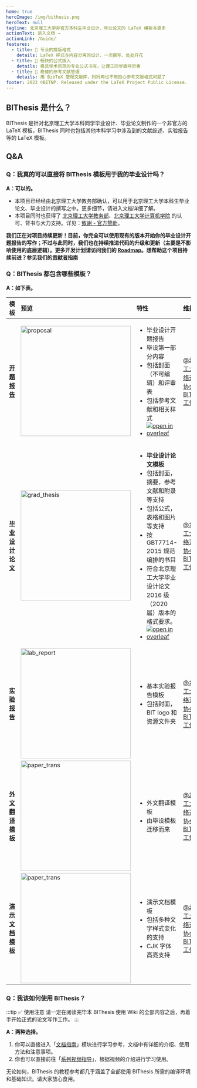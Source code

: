 ```yaml
---
home: true
heroImage: /img/bithesis.png
heroText: null
tagline: 北京理工大学非官方本科生毕业设计、毕业论文的 LaTeX 模板与更多
actionText: 进入文档 →
actionLink: /Guide/
features:
  - title: 📝 专业的排版格式
    details: LaTeX 样式与内容分离的设计，一次撰写、处处开花
  - title: 🔣 畅快的公式插入
    details: 极具学术风范的专业公式书写，让理工同学直呼厉害
  - title: 🚀 稳健的参考文献管理
    details: 用 BibTeX 管理文献库，妈妈再也不用担心参考文献格式问题了
footer: 2022 ©BITNP. Released under the LaTeX Project Public License.
---
```


## BIThesis 是什么？

BIThesis 是针对北京理工大学本科同学毕业设计、毕业论文制作的一个非官方的 LaTeX 模板，BIThesis 同时也包括其他本科学习中涉及到的文献综述、实验报告等的 LaTeX 模板。

## Q&A

### Q：我真的可以直接将 BIThesis 模板用于我的毕业设计吗？

**A：可以的。**

- 本项目已经经由北京理工大学教务部确认，可以用于北京理工大学本科生毕业论文、毕业设计的撰写之中。更多细节，请进入文档详细了解。
- 本项目同时也获得了 [北京理工大学教务部](http://jwc.bit.edu.cn/)、[北京理工大学计算机学院](http://cs.bit.edu.cn/) 的认可、背书与大力支持。详见：[致谢 - 官方赞助](/Guide/5-Acknowledgements/Acknowledgements)。

**我们正在对项目持续更新！目前，你完全可以使用现有的版本开始你的毕业设计开题报告的写作；不过与此同时，我们也在持续推进代码的升级和更新（主要是不影响使用的底层逻辑）。更多开发计划请访问我们的 [Roadmap](https://github.com/BITNP/BIThesis/projects)。想帮助这个项目持续前进？参见我们的[贡献者指南](./contributing-zh.md)**

### Q：BIThesis 都包含哪些模板？

**A：如下表。**

| 模板                                        | 预览                                                                                            | 特性                                                                                                                                                                                                                                                                                                                                                                                                                                                                                                | 维护人                                                                  |
| :------------------------------------------ | :---------------------------------------------------------------------------------------------- | :-------------------------------------------------------------------------------------------------------------------------------------------------------------------------------------------------------------------------------------------------------------------------------------------------------------------------------------------------------------------------------------------------------------------------------------------------------------------------------------------------- | :---------------------------------------------                          |
| **[开题报告](https://github.com/BITNP/BIThesis-scaffold/tree/main/proposal-report)**<br>       | <img src="https://i.loli.net/2020/02/05/HfZUaGqWSjrATbe.png" width="300px" alt="proposal" />    | <ul><li>毕业设计开题报告</li><li>毕设第一部分内容</li><li>包括封面（不可编辑）和评审表</li><li>包括参考文献和相关样式</li><li>[![open in overleaf](https://img.shields.io/badge/open%20in-Overleaf-46a247?logo=overleaf&logoColor=white&labelColor=2b2b2b)](https://www.overleaf.com/latex/templates/bei-jing-li-gong-da-xue-ben-ke-sheng-bi-ye-lun-wen-kai-ti-bao-gao-mo-ban/dgqdjptfqtrn)</li></ul>                                                                                               | [@北京理工大学网络开拓者协会 BIThesis 工作组](https://github.com/BITNP) |
| **[毕业设计论文](https://github.com/BITNP/BIThesis-scaffold/tree/main/graduation-thesis)**<br> | <img src="https://i.loli.net/2020/03/01/hISQql1W6oFgKsC.png" width="300px" alt="grad_thesis" /> | <ul><li>**毕业设计论文模板**</li><li>包括封面，摘要，参考文献和附录等支持</li><li>包括公式，表格和图片等支持</li><li>按 GBT7714-2015 规范编排的书目</li><li>符合北京理工大学毕业设计论文 2016 级（2020 届）版本的格式要求。</li><li>[![open in overleaf](https://img.shields.io/badge/open%20in-Overleaf-46a247?logo=overleaf&logoColor=white&labelColor=2b2b2b)](https://www.overleaf.com/latex/templates/bei-jing-li-gong-da-xue-ben-ke-sheng-bi-ye-she-ji-lun-wen-mo-ban/mwhjgqsncxxg)</li></ul> | [@北京理工大学网络开拓者协会 BIThesis 工作组](https://github.com/BITNP) |
| **[实验报告](https://github.com/BITNP/BIThesis-scaffold/tree/main/lab-report)**<br>            | <img src="https://i.loli.net/2020/03/08/txzGcKv9YSel3IX.png" width="300px" alt="lab_report" />  | <ul><li>基本实验报告模板</li><li>包括封面，BIT logo 和资源文件夹</li></ul>                                                                                                                                                                                                                                                                                                                                                                                                                          | [@北京理工大学网络开拓者协会 BIThesis 工作组](https://github.com/BITNP) |
| **[外文翻译模板](https://github.com/BITNP/BIThesis-scaffold/tree/main/paper-translation)**<br>            | <img src="https://s2.loli.net/2022/01/01/q1sxEVtorRDOFcJ.png" width="300px" alt="paper_trans" />  | <ul><li>外文翻译模板</li><li>由毕设模板迁移而来</li></ul>                                                                                                                                                                                                                                                                                                                                                                                                                          | [@北京理工大学网络开拓者协会 BIThesis 工作组](https://github.com/BITNP) |
| **[演示文档模板](https://github.com/BITNP/BIThesis-scaffold/tree/main/presentation-slide)**<br>            | <img src="https://s2.loli.net/2022/01/02/ezCsDZnYf2LHSIk.png" width="300px" alt="paper_trans" />  | <ul><li>演示文档模板</li><li>包括多种文字样式变化的支持</li><li>CJK 字体高亮支持</li></ul>                                                                                                                                                                                                                                                                                                                                                                                                                          | [@北京理工大学网络开拓者协会 BIThesis 工作组](https://github.com/BITNP) |

### Q：我该如何使用 BIThesis？

:::tip ✅ 使用注意
请一定在阅读完毕本 BIThesis 使用 Wiki 的全部内容之后，再着手开始正式的论文写作工作。
:::

**A：两种选择。**

1. 你可以直接进入「[文档指南](/Guide/)」模块进行学习参考，文档中有详细的介绍、使用方法和注意事项。
2. 你也可以直接前往「[系列视频指导](/Video/)」，根据视频的介绍进行学习使用。

无论如何，BIThesis 的教程参考都几乎涵盖了全部使用 BIThesis 所需的编译环境和基础知识。请大家放心食用。
